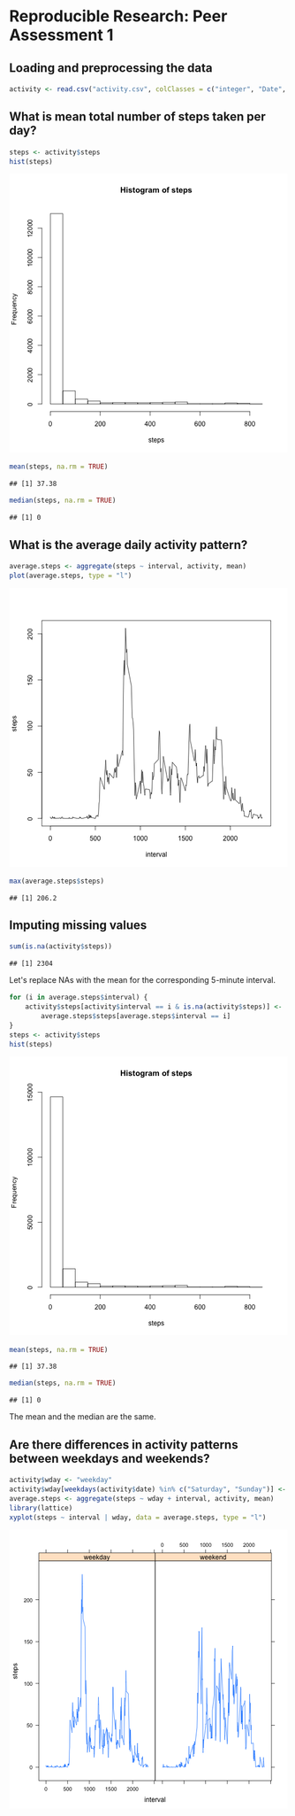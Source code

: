 # Reproducible Research: Peer Assessment 1


## Loading and preprocessing the data


```r
activity <- read.csv("activity.csv", colClasses = c("integer", "Date", "integer"))
```


## What is mean total number of steps taken per day?


```r
steps <- activity$steps
hist(steps)
```

![plot of chunk unnamed-chunk-2](figure/unnamed-chunk-2.png) 

```r
mean(steps, na.rm = TRUE)
```

```
## [1] 37.38
```

```r
median(steps, na.rm = TRUE)
```

```
## [1] 0
```


## What is the average daily activity pattern?


```r
average.steps <- aggregate(steps ~ interval, activity, mean)
plot(average.steps, type = "l")
```

![plot of chunk unnamed-chunk-3](figure/unnamed-chunk-3.png) 

```r
max(average.steps$steps)
```

```
## [1] 206.2
```


## Imputing missing values


```r
sum(is.na(activity$steps))
```

```
## [1] 2304
```

Let's replace NAs with the mean for the corresponding 5-minute interval.


```r
for (i in average.steps$interval) {
    activity$steps[activity$interval == i & is.na(activity$steps)] <-
        average.steps$steps[average.steps$interval == i]
}
steps <- activity$steps
hist(steps)
```

![plot of chunk unnamed-chunk-5](figure/unnamed-chunk-5.png) 

```r
mean(steps, na.rm = TRUE)
```

```
## [1] 37.38
```

```r
median(steps, na.rm = TRUE)
```

```
## [1] 0
```

The mean and the median are the same.

## Are there differences in activity patterns between weekdays and weekends?


```r
activity$wday <- "weekday"
activity$wday[weekdays(activity$date) %in% c("Saturday", "Sunday")] <- "weekend"
average.steps <- aggregate(steps ~ wday + interval, activity, mean)
library(lattice)
xyplot(steps ~ interval | wday, data = average.steps, type = "l")
```

![plot of chunk unnamed-chunk-6](figure/unnamed-chunk-6.png) 
